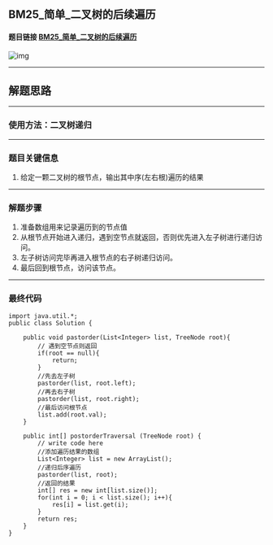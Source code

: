 ## BM25_简单_二叉树的后续遍历

#### 题目链接 [BM25_简单_二叉树的后续遍历](https://www.nowcoder.com/practice/1291064f4d5d4bdeaefbf0dd47d78541?tpId=295&tqId=2291301&ru=/exam/interview&qru=/ta/format-top101/question-ranking&sourceUrl=%2Fexam%2Finterview%3Forder%3D0)

![img](https://i.ibb.co/jzGJSQT/20230810130139.png)

---
## 解题思路
---
### 使用方法：二叉树递归
---
### 题目关键信息

1. 给定一颗二叉树的根节点，输出其中序(左右根)遍历的结果

---
### 解题步骤

1. 准备数组用来记录遍历到的节点值
2. 从根节点开始进入递归，遇到空节点就返回，否则优先进入左子树进行递归访问。
3. 左子树访问完毕再进入根节点的右子树递归访问。
4. 最后回到根节点，访问该节点。
---

### 最终代码
```
import java.util.*;
public class Solution {

    public void pastorder(List<Integer> list, TreeNode root){
        // 遇到空节点则返回
        if(root == null){
            return;
        }
        //先去左子树
        pastorder(list, root.left);
        //再去右子树
        pastorder(list, root.right);
        //最后访问根节点
        list.add(root.val);
    }

    public int[] postorderTraversal (TreeNode root) {
        // write code here
        //添加遍历结果的数组
        List<Integer> list = new ArrayList();
        //递归后序遍历
        pastorder(list, root);
        //返回的结果
        int[] res = new int[list.size()];
        for(int i = 0; i < list.size(); i++){
            res[i] = list.get(i);
        }
        return res;
    }
}
```